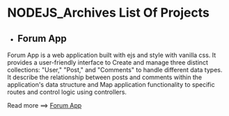 # NODEJS_Archives List Of Projects

- ## Forum App

Forum App is a web application built with ejs and style with vanilla css. 
It provides a user-friendly interface to Create and manage three distinct collections: 
"User," "Post," and "Comments" to handle different data types. It describe the relationship between 
posts and comments within the application's data structure and Map application functionality to specific 
routes and control logic using controllers.

Read more ==> [Forum App](https://github.com/Tosmel2/NODEJS_Archives/tree/main/forum-app)
